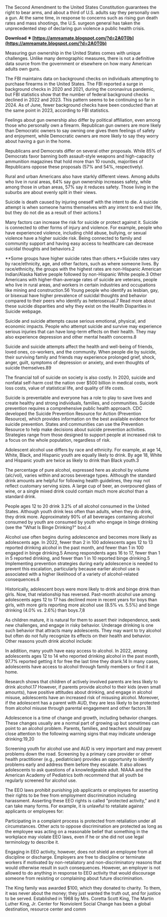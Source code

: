 The Second Amendment to the United States Constitution guarantees the right to bear arms, and about a third of U.S. adults say they personally own a gun. At the same time, in response to concerns such as rising gun death rates and mass shootings, the U.S. surgeon general has taken the unprecedented step of declaring gun violence a public health crisis.
 
**Download ✶ [https://amreamate.blogspot.com/?d=2A0T0b](https://amreamate.blogspot.com/?d=2A0T0b)**


 
Measuring gun ownership in the United States comes with unique challenges. Unlike many demographic measures, there is not a definitive data source from the government or elsewhere on how many American adults own guns.
 
The FBI maintains data on background checks on individuals attempting to purchase firearms in the United States. The FBI reported a surge in background checks in 2020 and 2021, during the coronavirus pandemic, but FBI statistics show that the number of federal background checks declined in 2022 and 2023. This pattern seems to be continuing so far in 2024. As of June, fewer background checks have been conducted than at the same point in 2023, according to FBI statistics.
 
Feelings about gun ownership also differ by political affiliation, even among those who personally own a firearm. Republican gun owners are more likely than Democratic owners to say owning one gives them feelings of safety and enjoyment, while Democratic owners are more likely to say they worry about having a gun in the home.
 
Republicans and Democrats differ on several other proposals. While 85% of Democrats favor banning both assault-style weapons and high-capacity ammunition magazines that hold more than 10 rounds, majorities of Republicans oppose these proposals (57% and 54%, respectively).

Rural and urban Americans also have starkly different views. Among adults who live in rural areas, 64% say gun ownership increases safety, while among those in urban areas, 57% say it reduces safety. Those living in the suburbs are about evenly split in their views.
 
Suicide is death caused by injuring oneself with the intent to die. A suicide attempt is when someone harms themselves with any intent to end their life, but they do not die as a result of their actions.1
 
Many factors can increase the risk for suicide or protect against it. Suicide is connected to other forms of injury and violence. For example, people who have experienced violence, including child abuse, bullying, or sexual violence have a higher suicide risk. Being connected to family and community support and having easy access to healthcare can decrease suicidal thoughts and behaviors.2
 
**Some groups have higher suicide rates than others.**Suicide rates vary by race/ethnicity, age, and other factors, such as where someone lives. By race/ethnicity, the groups with the highest rates are non-Hispanic American Indian/Alaska Native people followed by non-Hispanic White people.3 Other Americans with higher-than-average rates of suicide are veterans, people who live in rural areas, and workers in certain industries and occupations like mining and construction.56 Young people who identify as lesbian, gay, or bisexual have higher prevalence of suicidal thoughts and behavior compared to their peers who identify as heterosexual.7 Read more about these suicide disparities and why they exist on the Health Disparities in Suicide webpage.
 
Suicide and suicide attempts cause serious emotional, physical, and economic impacts. People who attempt suicide and survive may experience serious injuries that can have long-term effects on their health. They may also experience depression and other mental health concerns.8
 
Suicide and suicide attempts affect the health and well-being of friends, loved ones, co-workers, and the community. When people die by suicide, their surviving family and friends may experience prolonged grief, shock, anger, guilt, symptoms of depression or anxiety, and even thoughts of suicide themselves.89
 
The financial toll of suicide on society is also costly. In 2020, suicide and nonfatal self-harm cost the nation over $500 billion in medical costs, work loss costs, value of statistical life, and quality of life costs.
 
Suicide is preventable and everyone has a role to play to save lives and create healthy and strong individuals, families, and communities. Suicide prevention requires a comprehensive public health approach. CDC developed the Suicide Prevention Resource for Action (Prevention Resource), which provides information on the best available evidence for suicide prevention. States and communities can use the Prevention Resource to help make decisions about suicide prevention activities. Strategies range from those designed to support people at increased risk to a focus on the whole population, regardless of risk.
 
Adolescent alcohol use differs by race and ethnicity. For example, at age 14, White, Black, and Hispanic youth are equally likely to drink. By age 18, White and Hispanic youth are twice as likely to drink than Black youth.3
 
The percentage of pure alcohol, expressed here as alcohol by volume (alc/vol), varies within and across beverage types. Although the standard drink amounts are helpful for following health guidelines, they may not reflect customary serving sizes. A large cup of beer, an overpoured glass of wine, or a single mixed drink could contain much more alcohol than a standard drink.
 
People ages 12 to 20 drink 3.2% of all alcohol consumed in the United States. Although youth drink less often than adults, when they do drink, they drink more. Approximately 90% of all beverages containing alcohol consumed by youth are consumed by youth who engage in binge drinking (see the "What Is Binge Drinking?" box).4
 
Alcohol use often begins during adolescence and becomes more likely as adolescents age. In 2022, fewer than 2 in 100 adolescents ages 12 to 13 reported drinking alcohol in the past month, and fewer than 1 in 100 engaged in binge drinking.5 Among respondents ages 16 to 17, fewer than 1 in 5 reported drinking, and fewer than 1 in 10 reported binge drinking.5 Implementing prevention strategies during early adolescence is needed to prevent this escalation, particularly because earlier alcohol use is associated with a higher likelihood of a variety of alcohol-related consequences.6
 
Historically, adolescent boys were more likely to drink and binge drink than girls. Now, that relationship has reversed. Past-month alcohol use among adolescents ages 12 to 17 has declined more in recent years for boys than girls, with more girls reporting more alcohol use (8.5% vs. 5.5%) and binge drinking (4.0% vs. 2.6%) than boys.7,8
 
As children mature, it is natural for them to assert their independence, seek new challenges, and engage in risky behavior. Underage drinking is one such behavior that attracts many adolescents. They may want to try alcohol but often do not fully recognize its effects on their health and behavior. Other reasons youth drink alcohol include:
 
In addition, many youth have easy access to alcohol. In 2022, among adolescents ages 12 to 14 who reported drinking alcohol in the past month, 97.7% reported getting it for free the last time they drank.14 In many cases, adolescents have access to alcohol through family members or find it at home.
 
Research shows that children of actively involved parents are less likely to drink alcohol.17 However, if parents provide alcohol to their kids (even small amounts), have positive attitudes about drinking, and engage in alcohol misuse, adolescents have an increased risk of misusing alcohol. Moreover, if the adolescent has a parent with AUD, they are less likely to be protected from alcohol misuse through parental engagement and other factors.18
 
Adolescence is a time of change and growth, including behavior changes. These changes usually are a normal part of growing up but sometimes can point to an alcohol problem. Parents, families, and teachers should pay close attention to the following warning signs that may indicate underage drinking:19,20
 
Screening youth for alcohol use and AUD is very important and may prevent problems down the road. Screening by a primary care provider or other health practitioner (e.g., pediatrician) provides an opportunity to identify problems early and address them before they escalate. It also allows adolescents to ask questions of a knowledgeable adult. NIAAA and the American Academy of Pediatrics both recommend that all youth be regularly screened for alcohol use.
 
The EEO laws prohibit punishing job applicants or employees for asserting their rights to be free from employment discrimination including harassment. Asserting these EEO rights is called "protected activity," and it can take many forms. For example, it is unlawful to retaliate against applicants or employees for:
 
Participating in a complaint process is protected from retaliation under all circumstances. Other acts to oppose discrimination are protected as long as the employee was acting on a reasonable belief that something in the workplace may violate EEO laws, even if he or she did not use legal terminology to describe it.
 
Engaging in EEO activity, however, does not shield an employee from all discipline or discharge. Employers are free to discipline or terminate workers if motivated by non-retaliatory and non-discriminatory reasons that would otherwise result in such consequences. However, an employer is not allowed to do anything in response to EEO activity that would discourage someone from resisting or complaining about future discrimination.
 
The King family was awarded $100, which they donated to charity. To them, it was never about the money; they just wanted the truth out, and for justice to be served. Established in 1968 by Mrs. Coretta Scott King, The Martin Luther King, Jr. Center for Nonviolent Social Change has been a global destination, resource center and comm